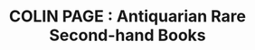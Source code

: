 ---
title: "COLIN PAGE : Antiquarian Rare Second-hand Books"
url: /brighton/colin-page-antiquarian-rare-second-hand-books/
shop: Bücher
---
